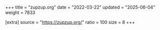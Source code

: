+++
title = "zupzup.org"
date = "2022-03-22"
updated = "2025-06-04"
weight = 7833

[extra]
source = "https://zupzup.org/"
ratio = 100
size = 8
+++
